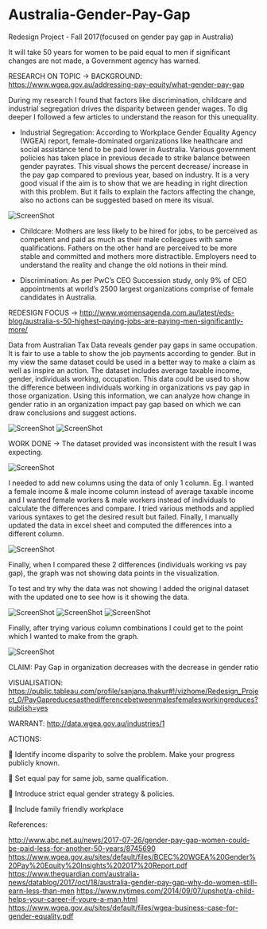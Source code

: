 # Australia-Gender-Pay-Gap
Redesign Project - Fall 2017(focused on gender pay gap in Australia)

It will take 50 years for women to be paid equal to men if significant changes are not made, a Government agency has warned.

RESEARCH ON TOPIC -> 
BACKGROUND: https://www.wgea.gov.au/addressing-pay-equity/what-gender-pay-gap

During my research I found that factors like discrimination, childcare and industrial segregation drives the disparity between gender wages. To dig deeper I followed a few articles to understand the reason for this unequality.

-	Industrial Segregation:
According to Workplace Gender Equality Agency (WGEA) report, female-dominated organizations like healthcare and social assistance tend to be paid lower in Australia. Various government policies has taken place in previous decade to strike balance between gender payrates. 
This visual shows the percent decrease/ increase in the pay gap compared to previous year, based on industry. It is a very good visual if the aim is to show that we are heading in right direction with this problem. But it fails to explain the factors affecting the change, also no actions can be suggested based on mere its visual. 

![ScreenShot](https://user-images.githubusercontent.com/32226479/32413109-95196ca4-c1c7-11e7-9075-424e9a6beb26.png)

-	Childcare:
Mothers are less likely to be hired for jobs, to be perceived as competent and paid as much as their male colleagues with same qualifications. Fathers on the other hand are perceived to be more stable and committed and mothers more distractible. Employers need to understand the reality and change the old notions in their mind.

-	Discrimination:
As per PwC’s CEO Succession study, only 9% of CEO appointments at world’s 2500 largest organizations comprise of female candidates in Australia. 

REDESIGN FOCUS -> http://www.womensagenda.com.au/latest/eds-blog/australia-s-50-highest-paying-jobs-are-paying-men-significantly-more/

Data from Australian Tax Data reveals gender pay gaps in same occupation. It is fair to use a table to show the job payments according to gender. But in my view the same dataset could be used in a better way to make a claim as well as inspire an action. The dataset includes average taxable income, gender, individuals working, occupation. This data could be used to show the difference between individuals working in organizations vs pay gap in those organization. Using this information, we can analyze how change in gender ratio in an organization impact pay gap based on which we can draw conclusions and suggest actions.

![ScreenShot](https://user-images.githubusercontent.com/32226479/32413116-e53410a4-c1c7-11e7-834f-bcb4b4e99248.png) ![ScreenShot](https://user-images.githubusercontent.com/32226479/32413121-fe317ed4-c1c7-11e7-9633-62a730ea9c3e.png)

WORK DONE ->
The dataset provided was inconsistent with the result I was expecting. 

![ScreenShot](https://user-images.githubusercontent.com/32226479/32413125-16fc7298-c1c8-11e7-98e4-37df18abc876.png)

I needed to add new columns using the data of only 1 column. Eg. I wanted a female income & male income column instead of average taxable income and I wanted female workers & male workers instead of individuals to calculate the differences and compare. 
I tried various methods and applied various syntaxes to get the desired result but failed. Finally, I manually updated the data in excel sheet and computed the differences into a different column.

![ScreenShot](https://user-images.githubusercontent.com/32226479/32413128-2a4b8640-c1c8-11e7-8c52-0f56a634a9cf.png)

Finally, when I compared these 2 differences (individuals working vs pay gap), the graph was not showing data points in the visualization.

To test and try why the data was not showing I added the original dataset with the updated one to see how is it showing the data.

![ScreenShot](https://user-images.githubusercontent.com/32226479/32413138-5e733e7c-c1c8-11e7-8b0b-3861cd596a31.png)
![ScreenShot](https://user-images.githubusercontent.com/32226479/32413140-6a67c39c-c1c8-11e7-97ac-57c8ca0e0035.png)
![ScreenShot](https://user-images.githubusercontent.com/32226479/32413146-7c663c72-c1c8-11e7-935b-e2054396b814.png)

Finally, after trying various column combinations I could get to the point which I wanted to make from the graph. 

![ScreenShot](https://user-images.githubusercontent.com/32226479/32413160-a1e43b66-c1c8-11e7-9bcb-d13c31e29e40.png)

CLAIM: Pay Gap in organization decreases with the decrease in gender ratio

VISUALISATION: https://public.tableau.com/profile/sanjana.thakur#!/vizhome/Redesign_Project_0/PayGapreducesasthedifferencebetweenmalesfemalesworkingreduces?publish=yes

WARRANT: http://data.wgea.gov.au/industries/1

ACTIONS: 

	Identify income disparity to solve the problem. Make your progress publicly known.

	Set equal pay for same job, same qualification.

	Introduce strict equal gender strategy & policies.

	Include family friendly workplace

References:

http://www.abc.net.au/news/2017-07-26/gender-pay-gap-women-could-be-paid-less-for-another-50-years/8745690
https://www.wgea.gov.au/sites/default/files/BCEC%20WGEA%20Gender%20Pay%20Equity%20Insights%202017%20Report.pdf
https://www.theguardian.com/australia-news/datablog/2017/oct/18/australia-gender-pay-gap-why-do-women-still-earn-less-than-men
https://www.nytimes.com/2014/09/07/upshot/a-child-helps-your-career-if-youre-a-man.html
https://www.wgea.gov.au/sites/default/files/wgea-business-case-for-gender-equality.pdf

